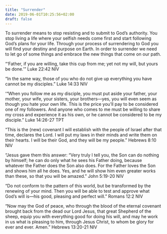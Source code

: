 ```yaml
---
title: "Surrender"
date: 2019-06-01T10:25:56+02:00
draft: false
---
```


To surrender means to stop resisting and to submit to God’s authority.  You stop living a life where your selfish needs come first and start following God’s plans for your life. Through your process of surrendering to God you will find your destiny and purpose on Earth. In order to surrender we need to let go of some things and embrace the new things that come on our path.

“‘Father, if you are willing, take this cup from me; yet not my will, but yours be done.’”
‭‭Luke‬ ‭22:42‬ ‭NIV‬‬

“In the same way, those of you who do not give up everything you have cannot be my disciples.”
‭‭Luke‬ ‭14:33‬ ‭NIV‬‬

‘“When you follow me as my disciple, you must put aside your father, your mother, your wife, your sisters, your brothers—yes, you will even seem as though you hate your own life. This is the price you’ll pay to be considered one of my followers. And anyone who comes to me must be willing to share my cross and experience it as his own, or he cannot be considered to be my disciple.”
‭‭Luke‬ ‭14:26-27‬ ‭TPT‬‬

“This is the (new) covenant I will establish with the people of Israel after that time, declares the Lord. I will put my laws in their minds and write them on their hearts. I will be their God, and they will be my people.”
‭‭Hebrews‬ ‭8:10‬ ‭NIV

“Jesus gave them this answer: “Very truly I tell you, the Son can do nothing by himself; he can do only what he sees his Father doing, because whatever the Father does the Son also does. For the Father loves the Son and shows him all he does. Yes, and he will show him even greater works than these, so that you will be amazed.”
‭‭John‬ ‭5:19-20‬ ‭NIV‬‬

“Do not conform to the pattern of this world, but be transformed by the renewing of your mind. Then you will be able to test and approve what God’s will is—his good, pleasing and perfect will.”
‭‭Romans‬ ‭12:2‬ ‭NIV‬‬

“Now may the God of peace, who through the blood of the eternal covenant brought back from the dead our Lord Jesus, that great Shepherd of the sheep, equip you with everything good for doing his will, and may he work in us what is pleasing to him, through Jesus Christ, to whom be glory for ever and ever. Amen.”
‭‭Hebrews‬ ‭13:20-21‬ ‭NIV‬‬